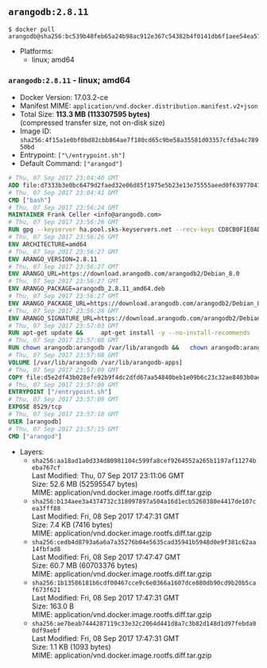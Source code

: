 ## `arangodb:2.8.11`

```console
$ docker pull arangodb@sha256:bc539b48feb65a24b98ac912e367c54382b4f0141db6f1aee54ea57769050245
```

-	Platforms:
	-	linux; amd64

### `arangodb:2.8.11` - linux; amd64

-	Docker Version: 17.03.2-ce
-	Manifest MIME: `application/vnd.docker.distribution.manifest.v2+json`
-	Total Size: **113.3 MB (113307595 bytes)**  
	(compressed transfer size, not on-disk size)
-	Image ID: `sha256:4f15a1e0bf0bd82cbb864ae7f180cd65c9be58a35581d03357cfd3a4c78950bd`
-	Entrypoint: `["\/entrypoint.sh"]`
-	Default Command: `["arangod"]`

```dockerfile
# Thu, 07 Sep 2017 23:04:40 GMT
ADD file:d7333b3e0bc6479d2faed32e06d85f1975e5b23e13e75555aeed0f639770413b in / 
# Thu, 07 Sep 2017 23:04:41 GMT
CMD ["bash"]
# Thu, 07 Sep 2017 23:56:24 GMT
MAINTAINER Frank Celler <info@arangodb.com>
# Thu, 07 Sep 2017 23:56:26 GMT
RUN gpg --keyserver ha.pool.sks-keyservers.net --recv-keys CD8CB0F1E0AD5B52E93F41E7EA93F5E56E751E9B
# Thu, 07 Sep 2017 23:56:26 GMT
ENV ARCHITECTURE=amd64
# Thu, 07 Sep 2017 23:56:27 GMT
ENV ARANGO_VERSION=2.8.11
# Thu, 07 Sep 2017 23:56:27 GMT
ENV ARANGO_URL=https://download.arangodb.com/arangodb2/Debian_8.0
# Thu, 07 Sep 2017 23:56:27 GMT
ENV ARANGO_PACKAGE=arangodb_2.8.11_amd64.deb
# Thu, 07 Sep 2017 23:56:27 GMT
ENV ARANGO_PACKAGE_URL=https://download.arangodb.com/arangodb2/Debian_8.0/amd64/arangodb_2.8.11_amd64.deb
# Thu, 07 Sep 2017 23:56:28 GMT
ENV ARANGO_SIGNATURE_URL=https://download.arangodb.com/arangodb2/Debian_8.0/amd64/arangodb_2.8.11_amd64.deb.asc
# Thu, 07 Sep 2017 23:57:03 GMT
RUN apt-get update &&     apt-get install -y --no-install-recommends         libgoogle-perftools4         ca-certificates         pwgen         wget     &&     rm -rf /var/lib/apt/lists/* &&     wget ${ARANGO_SIGNATURE_URL} &&           wget ${ARANGO_PACKAGE_URL} &&             gpg --verify ${ARANGO_PACKAGE}.asc &&     dpkg -i ${ARANGO_PACKAGE} &&     sed -ri         -e 's!127\.0\.0\.1!0.0.0.0!g'         -e 's!^(file\s*=).*!\1 -!'         -e 's!^#\s*uid\s*=.*!uid = arangodb!'         -e 's!^#\s*gid\s*=.*!gid = arangodb!'         /etc/arangodb/arangod.conf     &&     apt-get purge -y --auto-remove ca-certificates wget &&     rm -f ${ARANGO_PACKAGE}*
# Thu, 07 Sep 2017 23:57:08 GMT
RUN chown arangodb:arangodb /var/lib/arangodb &&   chown arangodb:arangodb /var/lib/arangodb-apps
# Thu, 07 Sep 2017 23:57:08 GMT
VOLUME [/var/lib/arangodb /var/lib/arangodb-apps]
# Thu, 07 Sep 2017 23:57:09 GMT
COPY file:d5e2df43b028efe92b9f4dc2dfd67aa54840beb1e09b6c23c32ae8403b0ae7e4 in /entrypoint.sh 
# Thu, 07 Sep 2017 23:57:09 GMT
ENTRYPOINT ["/entrypoint.sh"]
# Thu, 07 Sep 2017 23:57:09 GMT
EXPOSE 8529/tcp
# Thu, 07 Sep 2017 23:57:10 GMT
USER [arangodb]
# Thu, 07 Sep 2017 23:57:15 GMT
CMD ["arangod"]
```

-	Layers:
	-	`sha256:aa18ad1a0d334d80981104c599fa8cef9264552a265b1197af11274beba767cf`  
		Last Modified: Thu, 07 Sep 2017 23:11:06 GMT  
		Size: 52.6 MB (52595547 bytes)  
		MIME: application/vnd.docker.image.rootfs.diff.tar.gzip
	-	`sha256:b134aee3a4374732c318097897a504a16d1ecb5260380e4417de107cea3fff88`  
		Last Modified: Fri, 08 Sep 2017 17:47:31 GMT  
		Size: 7.4 KB (7416 bytes)  
		MIME: application/vnd.docker.image.rootfs.diff.tar.gzip
	-	`sha256:cedb4d8793a6a6a7a35276b04e5635cad35941b5948d0e9f381c62aa14fbfad8`  
		Last Modified: Fri, 08 Sep 2017 17:47:47 GMT  
		Size: 60.7 MB (60703376 bytes)  
		MIME: application/vnd.docker.image.rootfs.diff.tar.gzip
	-	`sha256:1b13586181b6cdf00467cce9c6e0366a1607dce880db90cd9b20b5caf673f621`  
		Last Modified: Fri, 08 Sep 2017 17:47:31 GMT  
		Size: 163.0 B  
		MIME: application/vnd.docker.image.rootfs.diff.tar.gzip
	-	`sha256:ae7beab7444287119c33e32c2064d441d8a7c3b82d148d1d97febda00df9aebf`  
		Last Modified: Fri, 08 Sep 2017 17:47:31 GMT  
		Size: 1.1 KB (1093 bytes)  
		MIME: application/vnd.docker.image.rootfs.diff.tar.gzip
